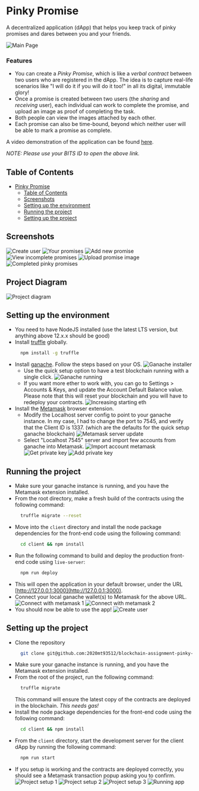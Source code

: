 # Pinky Promise
A decentralized application (dApp) that helps you keep track of pinky promises and dares between you and your friends.

![Main Page](/examples/main-page.png?raw=true "Main Page")

### Features
- You can create a *Pinky Promise*, which is like a _verbal contract_ between two users who are registered in the dApp. The idea is to capture real-life scenarios like "I will do it if you will do it too!" in all its digital, immutable glory!
- Once a promise is created between two users (the *sharing* and *receiving* user), each individual can work to complete the promise, and upload an image as proof of completing the task.
- Both people can view the images attached by each other.
- Each promise can also be time-bound, beyond which neither user will be able to mark a promise as complete.

A video demonstration of the application can be found [here](https://drive.google.com/file/d/1zPkkFuo96-2migOs6F3K-w_9fbyAsvLB/view?usp=sharing).

*NOTE: Please use your BITS ID to open the above link.* 

## Table of Contents
- [Pinky Promise](#pinky-promise)
	- [Table of Contents](#table-of-contents)
	- [Screenshots](#screenshots)
	- [Setting up the environment](#setting-up-the-environment)
	- [Running the project](#running-the-project)
	- [Setting up the project](#setting-up-the-project)

## Screenshots
![Create user](/examples/create-user.png?raw=true "Create user")
![Your promises](/examples/your-promises.png?raw=true "Your promises")
![Add new promise](/examples/add-new-promise.png?raw=true "Add new promise")
![View incomplete promises](/examples/incomplete-promises.png?raw=true "View incomplete promises")
![Upload promise image](/examples/upload-promise-image.png?raw=true "Upload promise image")
![Completed pinky promises](/examples/completed-pinky-promises.png?raw=true "Completed pinky promises")

## Project Diagram
![Project diagram](/examples/pinky-promise-project-diagram.jpeg?raw=true "Project diagram")

## Setting up the environment
- You need to have NodeJS installed (use the latest LTS version, but anything above 12.x.x should be good)
- Install [truffle](https://www.trufflesuite.com/docs/truffle/getting-started/installation) globally.
  ```bash
	npm install -g truffle
	```
-	Install [ganache](https://www.trufflesuite.com/ganache). Follow the steps based on your OS.
	![Ganache installer](/examples/install-ganache.png?raw=true "Ganache installer")
	* Use the quick setup option to have a test blockchain running with a single click.
	![Ganache running](/examples/ganache-running.png?raw=true "Ganache running")
	* If you want more ether to work with, you can go to Settings > Accounts & Keys, and update the Account Default Balance value. Please note that this will reset your blockchain and you will have to redeploy your contracts.
  ![Increasing starting eth](/examples/increase-starting-eth.png?raw=true "Increasing starting eth")
- Install the [Metamask](https://chrome.google.com/webstore/detail/metamask/nkbihfbeogaeaoehlefnkodbefgpgknn?hl=en) browser extension.
  * Modify the Localhost server config to point to your ganache instance. In my case, I had to change the port to 7545, and verify that the Client ID is 1337. (which are the defaults for the quick setup ganache blockchain)
  ![Metamask server update](/examples/metamask-server-update.png?raw=true "Metamask server update")
  * Select "Localhost 7545" server and import few accounts from ganache into Metamask.
  ![Import account metamask](/examples/import-account-metamask.png?raw=true "Import account metamask")
	![Get private key](/examples/get-private-key.png?raw=true "Get private key")
	![Add private key](/examples/paste-private-key.png?raw=true "Add private key")

## Running the project
- Make sure your ganache instance is running, and you have the Metamask extension installed.
- From the root directory, make a fresh build of the contracts using the following command:
  ```bash
	truffle migrate --reset
	```
- Move into the `client` directory and install the node package dependencies for the front-end code using the following command:
  ```bash
	cd client && npm install
	```
- Run the following command to build and deploy the production front-end code using `live-server`:
  ```bash
	npm run deploy
	```
- This will open the application in your default browser, under the URL [http://127.0.0.1:3000](http://127.0.0.1:3000).
- Connect your local ganache wallet(s) to Metamask for the above URL.
	![Connect with metamask 1](/examples/connect-with-metamask-1.png?raw=true "Connect with metamask 1")
	![Connect with metamask 2](/examples/connect-with-metamask-2.png?raw=true "Connect with metamask 2")
- You should now be able to use the app!
  ![Create user](/examples/create-user.png?raw=true "Create user")

## Setting up the project
- Clone the repository
  ```bash
	git clone git@github.com:2020mt93512/blockchain-assignment-pinky-promise.git
	```
- Make sure your ganache instance is running, and you have the Metamask extension installed.
- From the root of the project, run the following command:
  ```bash
	truffle migrate
	```
	This command will ensure the latest copy of the contracts are deployed in the blockchain. _This needs gas!_
- Install the node package dependencies for the front-end code using the following command:
  ```bash
	cd client && npm install
	```
- From the `client` directory, start the development server for the client dApp by running the following command:
  ```bash
	npm run start
	```
- If you setup is working and the contracts are deployed correctly, you should see a Metamask transaction popup asking you to confirm.
	![Project setup 1](/examples/project-setup-1.png?raw=true "Project setup 1")
	![Project setup 2](/examples/project-setup-2.png?raw=true "Project setup 2")
	![Project setup 3](/examples/project-setup-3.png?raw=true "Project setup 3")
	![Running app](/examples/running-app.png?raw=true "Running app")